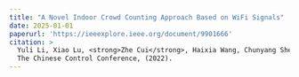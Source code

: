 ```yaml
---
title: "A Novel Indoor Crowd Counting Approach Based on WiFi Signals"
date: 2025-01-01
paperurl: 'https://ieeexplore.ieee.org/document/9901666'
citation: >
  Yuli Li, Xiao Lu, <strong>Zhe Cui</strong>, Haixia Wang, Chunyang Sheng <br> 
  The Chinese Control Conference, (2022).
---
```

